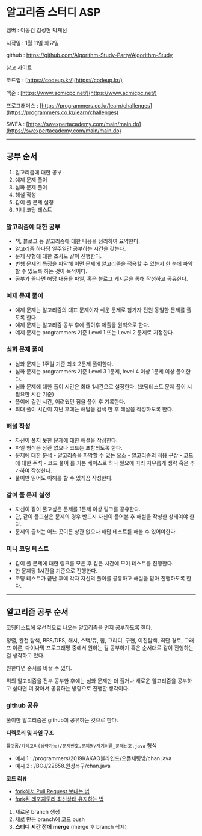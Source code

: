 # 알고리즘 스터디 ASP

멤버 : 이동건 김성현 박재선

시작일 : 1월 11일 화요일

github : https://github.com/Algorithm-Study-Party/Algorithm-Study


참고 사이트

코드업 : [https://codeup.kr/](https://codeup.kr/)

백준 : [https://www.acmicpc.net/](https://www.acmicpc.net/)

프로그래머스 : [https://programmers.co.kr/learn/challenges](https://programmers.co.kr/learn/challenges)

SWEA : [https://swexpertacademy.com/main/main.do](https://swexpertacademy.com/main/main.do)

---

## 공부 순서

1. 알고리즘에 대한 공부
2. 예제 문제 풀이
3. 심화 문제 풀이
4. 해설 작성
5. 같이 풀 문제 설정
6. 미니 코딩 테스트

### 알고리즘에 대한 공부

- 책, 블로그 등 알고리즘에 대한 내용을 정리하여 요약한다.
- 알고리즘 하나당 일주일간 공부하는 시간을 갖는다.
- 문제 유형에 대한 조사도 같이 진행한다.
- 변형 문제의 특징을 파악해 어떤 문제에 알고리즘을 적용할 수 있는지 한 눈에 파악할 수 있도록 하는 것이 목적이다.
- 공부가 끝나면 해당 내용을 파일, 혹은 블로그 게시글을 통해 작성하고 공유한다.

### 예제 문제 풀이

- 예제 문제는 알고리즘의 대표 문제이자 쉬운 문제로 참가자 전원 동일한 문제를 풀도록 한다.
- 예제 문제는 알고리즘 공부 후에 풀이후 제출을 원칙으로 한다.
- 예제 문제는 programmers 기준 Level 1 또는 Level 2 문제로 지정한다.

### 심화 문제 풀이

- 심화 문제는 1주일 기준 최소 2문제 풀이한다.
- 심화 문제는 programmers 기준 Level 3 1문제, level 4 이상 1문제 이상 풀이한다.
- 심화 문제에 대한 풀이 시간은 최대 1시간으로 설정한다. (코딩테스트 문제 풀이 시 필요한 시간 기준)
- 풀이에 걸린 시간, 어려웠던 점을 풀이 후 기록한다.
- 최대 풀이 시간이 지난 후에는 해답을 검색 한 후 해설을 작성하도록 한다.

### 해설 작성

- 자신이 풀지 못한 문제에 대한 해설을 작성한다.
- 파일 형식은 상관 없으나 코드는 포함되도록 한다.
- 문제에 대한 분석 - 알고리즘을 파악할 수 있는 요소 - 알고리즘의 적용 구상 - 코드에 대한 주석 - 코드 풀이 를 기본 베이스로 하나 필요에 따라 자유롭게 생략 혹은 추가하여 작성한다.
- 풀이만 읽어도 이해를 할 수 있게끔 작성한다.

### 같이 풀 문제 설정

- 자신이 같이 풀고싶은 문제를 1문제 이상 링크를 공유한다.
- 단, 같이 풀고싶은 문제의 경우 반드시 자신이 풀어본 후 해설을 작성한 상태여야 한다.
- 문제의 출처는 어느 곳이든 상관 없으나 해답 테스트를 해볼 수 있어야한다.

### 미니 코딩 테스트

- 같이 풀 문제에 대한 링크를 모은 후 같은 시간에 모여 테스트를 진행한다.
- 한 문제당 1시간을 기준으로 진행한다.
- 코딩 테스트가 끝난 후에 각자 자신의 풀이를 공유하고 해설을 맡아 진행하도록 한다.

---

## 알고리즘 공부 순서

코딩테스트에 우선적으로 나오는 알고리즘을 먼저 공부하도록 한다.

정렬, 완전 탐색, BFS/DFS, 해시, 스택/큐, 힙, 그리디, 구현, 이진탐색, 최단 경로, 그래프 이론, 다이나믹 프로그래밍 중에서 원하는 걸 공부하기 혹은 순서대로 같이 진행하는 걸 생각하고 있다.

원한다면 순서를 바꿀 수 있다.

위의 알고리즘을 전부 공부한 후에는 심화 문제만 더 풀거나 새로운 알고리즘을 공부하고 싶다면 더 찾아서 공유하는 방향으로 진행할 생각이다.

### github 공유

풀이한 알고리즘은 github에 공유하는 것으로 한다.

**디렉토리 및 파일 구조**

`플랫폼/카테고리(생략가능)/문제번호.문제명/자기이름_문제번호.java` 형식

- 예시 1 : /programmers/2019KAKAO블라인드/오픈채팅방/chan.java
- 예시 2 : /BOJ/22858.원상복구/chan.java

**코드 리뷰**

- [fork해서 Pull Request 보내는 법](https://wayhome25.github.io/git/2017/07/08/git-first-pull-request-story/)
- [fork된 레포지토리 최신상태 유지하는 법](https://jybaek.tistory.com/775)
1. 새로운 branch 생성
2. 새로 만든 branch에 코드 push
3. **스터디 시간 전에 merge** (merge 후 branch 삭제)
